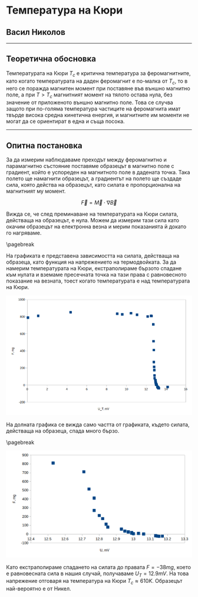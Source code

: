 # Температура на Кюри
## Васил Николов

---

## Теоретична обосновка

Температурата на Кюри $T_c$ е критична температура за феромагнитните, като когато температурата на даден феромагнит е по-малка от $T_c$, то в него се поражда магнитен момент при поставяне във външно магнитно поле, а при $T > T_c$ магнитният момент на тялото остава нула, без значение от приложеното външно магнитно поле. Това се случва защото при по-голяма температура частиците на феромагнита имат твърде висока средна кинетична енергия, и магнитните им моменти не могат да се ориентират в една и съща посока. 

---

## Опитна постановка

За да измерим наблюдаваме преходът между феромагнитно и парамагнитно състояние поставяме образецът в магнитно поле с градиент, който е успореден на магнитното поле в дадената точка. Така полето ще намагнити образецът, а градиентът на полето ще създаде сила, която действа на образецът, като силата е пропорционална на магнитният му момент.

$$\vec{F} = \vec{M} \cdot \nabla \vec{B}$$

Вижда се, че след преминаване на температурата на Кюри силата, действаща на образецът, е нула. Можем да измерим тази сила като окачим образецът на електронна везна и мерим показанията й докато го нагряваме.

\pagebreak

На графиката е представена зависимостта на силата, действаща на образеца, като функция на напрежението на термодвойката. За да намерим температурата на Кюри, екстраполираме бързото спадане към нулата и вземаме пресечната точка на тази права с равновесното показание на везната, тоест когато температурата е над температурата на Кюри.

![$F$ като функция на напрежението на термодвойката](F_vs_Ut.png)

На долната графика се вижда само частта от графиката, където силата, действаща на образеца, спада много бързо.

\pagebreak

![Пад на $F$ около температурата на Кюри](F_vs_Ut_zoomed.png)

Като екстраполираме спадането на силата до правата $F = -38 mg$, което е равновесната сила в нашия случай, получаваме $U_T = 12.9 mV$. На това напрежение отговаря на температура на Кюри $T_c \approx 610 K$. Образецът най-вероятно е от Никел.


